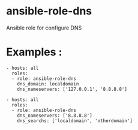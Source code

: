 ansible-role-dns
================

Ansible role for configure DNS

# Examples :
```
- hosts: all
  roles: 
  - role: ansible-role-dns
    dns_domain: localdomain
    dns_nameservers: ['127.0.0.1', '8.8.8.8']

- hosts: all
  roles:
  - role: ansible-role-dns
    dns_nameservers: ['8.8.8.8']  
    dns_searchs: ['localdomain', 'otherdomain']

```
